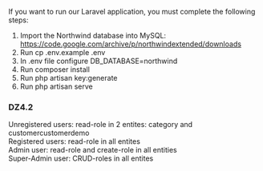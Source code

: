 If you want to run our Laravel application, you must complete the following steps:

1. Import the Northwind database into MySQL: https://code.google.com/archive/p/northwindextended/downloads
2. Run cp .env.example .env
3. In .env file configure DB_DATABASE=northwind
4. Run composer install
5. Run php artisan key:generate
6. Run php artisan serve

<h3>DZ4.2</h3>
Unregistered users: read-role in 2 entites: category and customercustomerdemo<br/>
Registered users: read-role in all entites<br/>
Admin user: read-role and create-role in all entities<br/>
Super-Admin user: CRUD-roles in all entites<br/>

